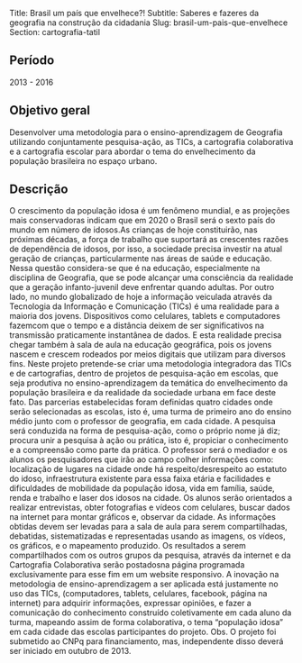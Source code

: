 Title: Brasil um país que envelhece?!
Subtitle: Saberes e fazeres da geografia na construção da cidadania
Slug: brasil-um-pais-que-envelhece
Section: cartografia-tatil

## Período

2013 - 2016

## Objetivo geral

Desenvolver uma metodologia para o ensino-aprendizagem de Geografia utilizando
conjuntamente pesquisa-ação, as TICs, a cartografia colaborativa e a
cartografia escolar para abordar o tema do envelhecimento da população
brasileira no espaço urbano.

## Descrição

O crescimento da população idosa é um fenômeno mundial, e as projeções mais
conservadoras indicam que em 2020 o Brasil será o sexto país do mundo em número
de idosos.As crianças de hoje constituirão, nas próximas décadas, a força de
trabalho que suportará as crescentes razões de dependência de idosos, por isso,
a sociedade precisa investir na atual geração de crianças, particularmente nas
áreas de saúde e educação. Nessa questão considera-se que é na educação,
especialmente na disciplina de Geografia, que se pode alcançar uma consciência
da realidade que a geração infanto-juvenil deve enfrentar quando adultas. Por
outro lado, no mundo globalizado de hoje a informação veiculada através da
Tecnologia da Informação e Comunicação (TICs) é uma realidade para a maioria
dos jovens. Dispositivos como celulares, tablets e computadores fazemcom que o
tempo e a distância deixem de ser significativos na transmissão praticamente
instantânea de dados. E esta realidade precisa chegar também à sala de aula na
educação geográfica, pois os jovens nascem e crescem rodeados por meios
digitais que utilizam para diversos fins. Neste projeto pretende-se criar uma
metodologia integradora das TICs e de cartografias, dentro de projetos de
pesquisa-ação em escolas, que seja produtiva no ensino-aprendizagem da temática
do envelhecimento da população brasileira e da realidade da sociedade urbana em
face deste fato. Das parcerias estabelecidas foram definidas quatro cidades
onde serão selecionadas as escolas, isto é, uma turma de primeiro ano do ensino
médio junto com o professor de geografia, em cada cidade. A pesquisa será
conduzida na forma de pesquisa-ação, como o próprio nome já diz; procura unir a
pesquisa à ação ou prática, isto é, propiciar o conhecimento e a compreensão
como parte da prática. O professor será o mediador e os alunos os pesquisadores
que irão ao campo colher informações como: localização de lugares na cidade
onde há respeito/desrespeito ao estatuto do idoso, infraestrutura existente
para essa faixa etária e facilidades e dificuldades de mobilidade da população
idosa, vida em família, saúde, renda e trabalho e laser dos idosos na cidade.
Os alunos serão orientados a realizar entrevistas, obter fotografias e vídeos
com celulares, buscar dados na internet para montar gráficos e, observar da
cidade. As informações obtidas devem ser levadas para a sala de aula para serem
compartilhadas, debatidas, sistematizadas e representadas usando as imagens, os
vídeos, os gráficos, e o mapeamento produzido. Os resultados a serem
compartilhados com os outros grupos da pesquisa, através da internet e da
Cartografia Colaborativa serão postadosna página programada exclusivamente para
esse fim em um website responsivo. A inovação na metodologia de
ensino-aprendizagem a ser aplicada está justamente no uso das TICs,
(computadores, tablets, celulares, facebook, página na internet) para adquirir
informações, expressar opiniões, e fazer a comunicação do conhecimento
construído coletivamente em cada aluno da turma, mapeando assim de forma
colaborativa, o tema “população idosa” em cada cidade das escolas participantes
do projeto. Obs. O projeto foi submetido ao CNPq para financiamento, mas,
independente disso deverá ser iniciado em outubro de 2013.
